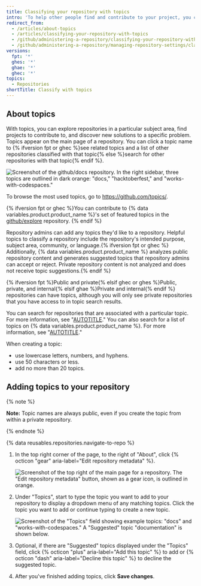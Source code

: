 ```yaml
---
title: Classifying your repository with topics
intro: 'To help other people find and contribute to your project, you can add topics to your repository related to your project''s intended purpose, subject area, affinity groups, or other important qualities.'
redirect_from:
  - /articles/about-topics
  - /articles/classifying-your-repository-with-topics
  - /github/administering-a-repository/classifying-your-repository-with-topics
  - /github/administering-a-repository/managing-repository-settings/classifying-your-repository-with-topics
versions:
  fpt: '*'
  ghes: '*'
  ghae: '*'
  ghec: '*'
topics:
  - Repositories
shortTitle: Classify with topics
---
```


## About topics

With topics, you can explore repositories in a particular subject area, find projects to contribute to, and discover new solutions to a specific problem. Topics appear on the main page of a repository. You can click a topic name to {% ifversion fpt or ghec %}see related topics and a list of other repositories classified with that topic{% else %}search for other repositories with that topic{% endif %}.

![Screenshot of the github/docs repository. In the right sidebar, three topics are outlined in dark orange: "docs," "hacktoberfest," and "works-with-codespaces."](/assets/images/help/repository/os-repo-with-topics.png)

To browse the most used topics, go to https://github.com/topics/.

{% ifversion fpt or ghec %}You can contribute to {% data variables.product.product_name %}'s set of featured topics in the [github/explore](https://github.com/github/explore) repository. {% endif %}

Repository admins can add any topics they'd like to a repository. Helpful topics to classify a repository include the repository's intended purpose, subject area, community, or language.{% ifversion fpt or ghec %} Additionally, {% data variables.product.product_name %} analyzes public repository content and generates suggested topics that repository admins can accept or reject. Private repository content is not analyzed and does not receive topic suggestions.{% endif %}

{% ifversion fpt %}Public and private{% elsif ghec or ghes %}Public, private, and internal{% elsif ghae %}Private and internal{% endif %} repositories can have topics, although you will only see private repositories that you have access to in topic search results.

You can search for repositories that are associated with a particular topic. For more information, see "[AUTOTITLE](/search-github/searching-on-github/searching-for-repositories#search-by-topic)." You can also search for a list of topics on {% data variables.product.product_name %}. For more information, see "[AUTOTITLE](/search-github/searching-on-github/searching-topics)."

When creating a topic:
- use lowercase letters, numbers, and hyphens.
- use 50 characters or less.
- add no more than 20 topics.

## Adding topics to your repository

{% note %}

**Note:** Topic names are always public, even if you create the topic from within a private repository.

{% endnote %}

{% data reusables.repositories.navigate-to-repo %}
1. In the top right corner of the page, to the right of "About", click {% octicon "gear" aria-label="Edit repository metadata" %}.

   ![Screenshot of the top right of the main page for a repository. The "Edit repository metadata" button, shown as a gear icon, is outlined in orange.](/assets/images/help/repository/edit-repository-details-gear.png)

1. Under "Topics", start to type the topic you want to add to your repository to display a dropdown menu of any matching topics. Click the topic you want to add or continue typing to create a new topic.

   ![Screenshot of the "Topics" field showing example topics: "docs" and "works-with-codespaces." A "Suggested" topic "documentation" is shown below.](/assets/images/help/repository/add-topic-form.png)

1. Optional, if there are "Suggested" topics displayed under the "Topics" field, click {% octicon "plus" aria-label="Add this topic" %} to add or {% octicon "dash" aria-label="Decline this topic" %} to decline the suggested topic.
1. After you've finished adding topics, click **Save changes**.
